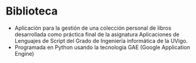 # Biblioteca

- Aplicación para la gestión de una colección personal de libros desarrollada como práctica final de la asignatura Aplicaciones de Lenguajes de Script del Grado de Ingeniería informática de la UVigo.
- Programada en Python usando la tecnología GAE (Google Application Engine) 
